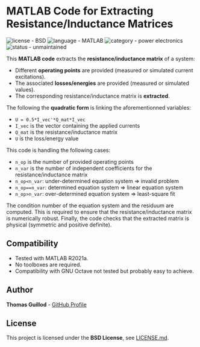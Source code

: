 # MATLAB Code for Extracting Resistance/Inductance Matrices

![license - BSD](https://img.shields.io/badge/license-BSD-green)
![language - MATLAB](https://img.shields.io/badge/language-MATLAB-blue)
![category - power electronics](https://img.shields.io/badge/category-power%20electronics-lightgrey)
![status - unmaintained](https://img.shields.io/badge/status-unmaintained-red)

This **MATLAB code** extracts the **resistance/inductance matrix** of a system:
* Different **operating points** are provided (measured or simulated current excitations).
* The associated **losses/energies** are provided (measured or simulated values).
* The corresponding resistance/inductance matrix is **extracted**.

The following the **quadratic form** is linking the aforementionned variables:
* `U = 0.5*I_vec'*Q_mat*I_vec`
* `I_vec` is the vector containing the applied currents
* `Q_mat` is the resistance/inductance matrix
* `U` is the loss/energy value

This code is handling the following cases:
* `n_op` is the number of provided operating points
* `n_var` is the number of independent coefficients for the resistance/inductance matrix
* `n_op<n_var`: under-determined equation system => invalid problem
* `n_op==n_var`: determined equation system => linear equation system
* `n_op>n_var`: over-determined equation system => least-square fit

The condition number of the equation system and the residuum are computed.
This is required to ensure that the resistance/inductance matrix is numerically robust.
Finally, the code checks that the extracted matrix is physical (symmetric and positive definite).

## Compatibility

* Tested with MATLAB R2021a.
* No toolboxes are required.
* Compatibility with GNU Octave not tested but probably easy to achieve.

## Author

**Thomas Guillod** - [GitHub Profile](https://github.com/otvam)

## License

This project is licensed under the **BSD License**, see [LICENSE.md](LICENSE.md).
